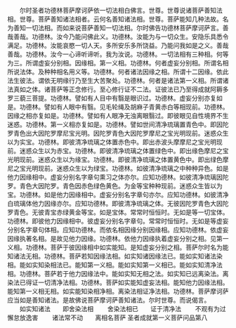<!-- { "loadSidebar": true } -->
　　尔时圣者功德林菩萨摩诃萨依一切法相白佛言。世尊。世尊说诸菩萨善知法相。世尊。菩萨善知诸法相者。云何名善知诸法相。世尊。菩萨能知几种法故。名为善知一切法相。而如来说菩萨善知一切法相。尔时佛告功德林菩萨摩诃萨言。善哉善哉。功德林。汝今乃能问佛此义。功德林。汝能为与一切众生。安隐乐具悉令满足。功德林。汝能哀愍一切人天。多所安乐多所饶益。乃能问我如是之义。善哉善哉。功德林。汝今一心谛听谛听。我为汝说。功德林。一切法相有三种相。何等为三。所谓虚妄分别相。因缘相。第一义相。功德林。何者虚妄分别相。所谓名相所说法体。及种种相名用义等。功德林。何者诸法因缘之相。所谓十二因缘。依此法生彼法。谓依无明缘行乃至生大苦聚处。功德林。何者是诸法第一义相。所谓诸法真如之体。诸菩萨等正念修行。至心修行证不二法。证彼法已乃至得成就阿耨多罗三藐三菩提。功德林。譬如有人目中有翳是眼识过。功德林。虚妄分别亦复如是。功德林。譬如有人眼中有翳。见毛轮绳及胡麻子青黄赤白等相现前。功德林。因缘之相亦复如是。功德林。譬如有人眼净无浊离眼翳过。即彼眼见自性境界不生迷惑。功德林。第一义相亦复如是。功德林。譬如世间清净琉璃置青色中。即因陀罗青色出大因陀罗摩尼宝光明。因陀罗青色大因陀罗摩尼之宝光明现前。迷惑众生以为实宝。功德林。即彼清净琉璃之体置赤色中。即出赤波头摩摩尼之宝光明现前。迷惑众生以为赤宝。功德林。即彼清净琉璃之体置绿色中。即出缘色摩尼之宝光明现前。迷惑众生以为缘宝。功德林。即彼清净琉璃之体置黄色中。即出绿色摩尼之宝光明现前。迷惑众生以为绿宝。功德林。如彼清净琉璃之中种种异色。如是他力因缘相中。虚妄分别名字章句熏习之体亦尔。应知功德林。如彼清净琉璃因陀罗。青色大因陀罗。青色因赤色绿色黄色。为金等宝种种现前。迷惑众生皆以为宝。功德林。如是他力因缘相中。虚妄分别名字章句亦尔。应知功德林。如彼清净白琉璃体他力因缘亦尔。应知功德林。即彼清净琉璃之体。无彼因陀罗青色大因陀罗青色。无彼青宝赤绿黄金等宝。如是宝体。常常时恒恒时。无如是等一切宝体。功德林。即彼他力因缘相中。彼虚妄分别名字章句。常常时恒恒时。无如是等虚妄分别名字章句体相。应知功德林。而依名相因缘分别因缘相。应知功德林。依虚妄因缘执著名相。是故见他力因缘。功德林。依他力因缘执着虚妄分别之相。见第一义相。功德林。菩萨于彼因缘相中如实能知。是知虚妄分别之相。菩萨尔时名为能知诸法无相。功德林。菩萨若知因缘法相。如实知诸因缘法已。能如实知诸法染相。能如实知染相法已。能知第一义相。能如实知第一义相已。能如实知清净法相。功德林。菩萨若于他力因缘法中。能如实知无相之法。如实知已远离染法。离染法已得证一切清净法相。功德林。菩萨如实能知虚妄法相。能知他力因缘法相。能知第一义相无相。如实能知染相净相。离染法相证净法相。功德林。菩萨摩诃萨应当如是善知诸法。是故佛说菩萨摩诃萨善知诸法。尔时世尊。而说偈言。
　　如实知诸法　　即舍染法相
　　舍染法相已　　证于清净法
　　不观有为过　　懈怠放逸害
　　诸法常不动　　离相名菩萨
圣者成就第一义菩萨问品第八
